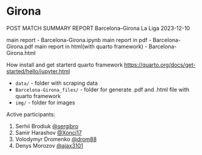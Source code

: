 # Girona

POST MATCH SUMMARY REPORT Barcelona–Girona La Liga 2023-12-10

main report - Barcelona-Girona.ipynb
main report in pdf - Barcelona-Girona.pdf
main report in html(with quarto framework) - Barcelona-Girona.html

How install and get starterd quarto framework https://quarto.org/docs/get-started/hello/jupyter.html

- `data/` - folder with scraping data
- `Barcelona-Girona_files/` - folder for generate .pdf and .html file with quarto framework
- `img/` - folder for images

Active participants:
1. Serhii Brodiuk [@sergibro](https://www.github.com/sergibro)
2. Samir Harashov [@Xonci17](https://www.github.com/Xonci17)
3. Volodymyr Dromenko [@drom88](https://www.github.com/drom88)
4. Denys Morozov [@ajax3101](https://www.github.com/ajax3101)
